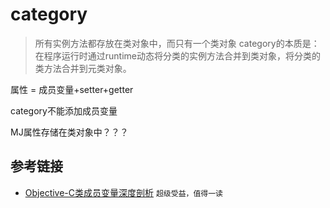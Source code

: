 # category

> 所有实例方法都存放在类对象中，而只有一个类对象
> category的本质是：在程序运行时通过runtime动态将分类的实例方法合并到类对象，将分类的类方法合并到元类对象。


属性 = 成员变量+setter+getter

category不能添加成员变量

MJ属性存储在类对象中？？？

## 参考链接
- [Objective-C类成员变量深度剖析](https://blog.csdn.net/fishmai/article/details/72472833) `超级受益，值得一读`